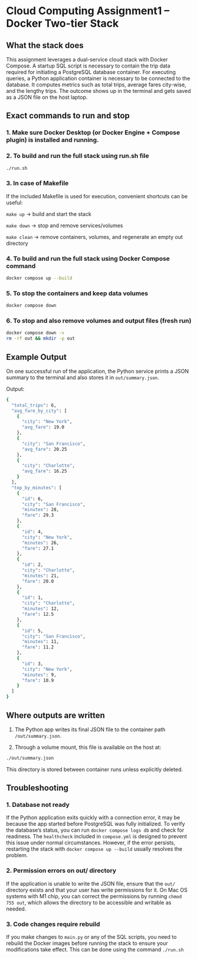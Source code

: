 # Cloud Computing Assignment1 – Docker Two-tier Stack

## What the stack does

This assignment leverages a dual-service cloud stack with Docker Compose. A startup SQL script is necessary to contain the trip data required for initiating a PostgreSQL database container. For executing queries, a Python application container is necessary to be connected to the database. It computes metrics such as total trips, average fares city-wise, and the lengthy trips. The outcome shows up in the terminal and gets saved as a JSON file on the host laptop.

## Exact commands to run and stop

### 1. Make sure Docker Desktop (or Docker Engine + Compose plugin) is installed and running.

### 2. **To build and run the full stack using run.sh file**

```bash
./run.sh
```

### 3. **In case of Makefile**

If the included Makefile is used for execution, convenient shortcuts can be useful:

``` make up ``` → build and start the stack

``` make down ``` → stop and remove services/volumes

``` make clean ``` → remove containers, volumes, and regenerate an empty out directory

### 4. **To build and run the full stack using Docker Compose command**

```bash
docker compose up --build
```
### 5. **To stop the containers and keep data volumes**

```bash
docker compose down
```
### 6. **To stop and also remove volumes and output files (fresh run)**

```bash
docker compose down -v
rm -rf out && mkdir -p out
```

## Example Output

On one successful run of the application, the Python service prints a JSON summary to the terminal 
and also stores it in ``` out/summary.json ```.

Output:

```bash
{
  "total_trips": 6,
  "avg_fare_by_city": [
    {
      "city": "New York",
      "avg_fare": 19.0
    },
    {
      "city": "San Francisco",
      "avg_fare": 20.25
    },
    {
      "city": "Charlotte",
      "avg_fare": 16.25
    }
  ],
  "top_by_minutes": [
    {
      "id": 6,
      "city": "San Francisco",
      "minutes": 28,
      "fare": 29.3
    },
    {
      "id": 4,
      "city": "New York",
      "minutes": 26,
      "fare": 27.1
    },
    {
      "id": 2,
      "city": "Charlotte",
      "minutes": 21,
      "fare": 20.0
    },
    {
      "id": 1,
      "city": "Charlotte",
      "minutes": 12,
      "fare": 12.5
    },
    {
      "id": 5,
      "city": "San Francisco",
      "minutes": 11,
      "fare": 11.2
    },
    {
      "id": 3,
      "city": "New York",
      "minutes": 9,
      "fare": 10.9
    }
  ]
}

```
## Where outputs are written

1. The Python app writes its final JSON file to the container path ``` /out/summary.json ```.

2. Through a volume mount, this file is available on the host at:

```bash
./out/summary.json
```
This directory is stored between container runs unless explicitly deleted.

## Troubleshooting

### 1. **Database not ready**

If the Python application exits quickly with a connection error, it may be because the app started before PostgreSQL was fully initialized. To verify the database’s status, you can run ``` docker compose logs db ``` and check for readiness. The ``` healthcheck ``` included in ``` compose.yml ``` is designed to prevent this issue under normal circumstances. However, if the error persists, restarting the stack with ``` docker compose up --build ``` usually resolves the problem.

### 2. **Permission errors on out/ directory**

If the application is unable to write the JSON file, ensure that the ``` out/ ``` directory exists and that your user has write permissions for it. On Mac OS systems with M1 chip, you can correct the permissions by running ``` chmod 755 out ```, which allows the directory to be accessible and writable as needed.

### 3. **Code changes require rebuild**

If you make changes to ``` main.py ``` or any of the SQL scripts, you need to rebuild the Docker images before running the stack to ensure your modifications take effect. This can be done using the command ``` ./run.sh ```
